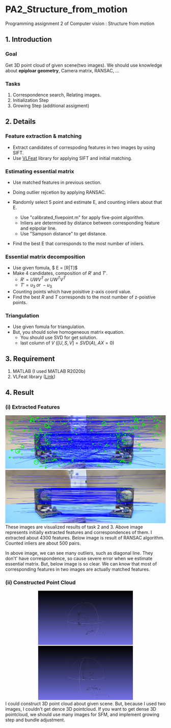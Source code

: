 # PA2_Structure_from_motion
Programming assignment 2 of Computer vision : Structure from motion

##  1. Introduction

### Goal 

Get 3D point cloud of given scene(two images). We should use knowledge about <b>epiploar geometry</b>, Camera matrix, RANSAC, ...

### Tasks

1. Correspondence search, Relating images.
2. Initialization Step
3. Growing Step (additional assigment)



## 2. Details

### Feature extraction & matching

- Extract candidates of correspoding features in two images by using SIFT.
- Use [VLFeat](https://www.vlfeat.org/) library for applying SIFT and initial matching.

### Estimating essential matrix

- Use matched features in previous section.

- Doing outlier rejcetion by applying RANSAC.
- Randomly select 5 point and estimate E, and counting inliers about that E.
  -  Use "calibrated_fivepoint.m" for apply five-point algorithm.
  - Inliers are determined by distance between corresponding feature and epipolar line.
  - Use "Sampson distance" to get distance.
- Find the best E that corresponds to the most number of inliers.

### Essential matrix decomposition

- Use given fomula, $ E = [R|T]$
- Make 4 candidates, composition of $R'$ and $T'$.
  -  $R' = UWV^T \; or \; UW^TV^T$
  -  $T' = u_3 \; or \; -u_3$
- Counting points which have poisitive z-axis coord value.
- Find the best $R$ and $T$ corresponds to the most number of z-poistive points.

### Triangulation

- Use given fomula for triangulation.
- But, you should solve homogeneous matrix equation.
  - You should use SVD for get solution.
  - last column of $V$ ($[U,S,V] = SVD(A),\; AX=0$)



## 3. Requirement

1. MATLAB (I used MATLAB R2020b)
2. VLFeat library ([Link](https://www.vlfeat.org/))

## 4. Result

### (i) Extracted Features
<div align = "center">
<img src="./Readme_images/task2_extracted_features_line.png" >
</div>
<div align = "center">
<img src="./Readme_images/task3_E_feature_line.png" >
</div>
These images are visualized results of task 2 and 3. Above image represents initially extracted features and correspondences of them. I extracted about 4300 features. Below image is result of RANSAC algorithm. Counted inliers are about 500 pairs. 

In above image, we can see many outliers, such as diagonal line. They don't' have correspondence, so cause severe error when we estimate essential matrix. But, below image is so clear. We can know that most of corresponding features in two images are actually matched features.

### (ii) Constructed Point Cloud
<div align = "center">
<img src="./Readme_images/task5_reconstructed_3D_1.png" height="170">
<img src="./Readme_images/task5_reconstructed_3D_2.png"  height="170">
</div>
I could construct 3D point cloud about given scene. But, because I used two images, I couldn't get dence 3D pointcloud. If you want to get dense 3D pointcloud, we should use many images for SFM, and implement growing step and bundle adjustment.








